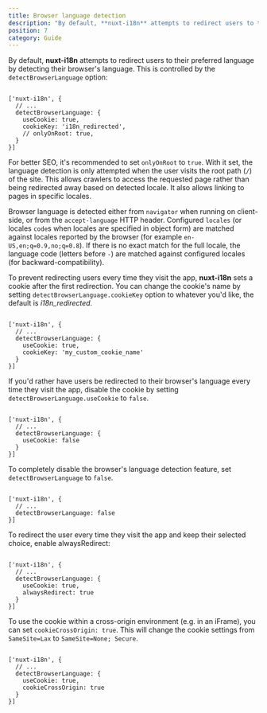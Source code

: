 ```yaml
---
title: Browser language detection
description: "By default, **nuxt-i18n** attempts to redirect users to their preferred language by detecting their browser's language. This is controlled by the `detectBrowserLanguage` option:"
position: 7
category: Guide
---
```


By default, **nuxt-i18n** attempts to redirect users to their preferred language by detecting their browser's language. This is controlled by the `detectBrowserLanguage` option:

```js{}[nuxt.config.js]

['nuxt-i18n', {
  // ...
  detectBrowserLanguage: {
    useCookie: true,
    cookieKey: 'i18n_redirected',
    // onlyOnRoot: true,
  }
}]
```

<alert type="info">

For better SEO, it's recommended to set `onlyOnRoot` to `true`. With it set, the language detection is only attempted when the user visits the root path (`/`) of the site. This allows crawlers to access the requested page rather than being redirected away based on detected locale. It also allows linking to pages in specific locales.

</alert>

Browser language is detected either from `navigator` when running on client-side, or from the `accept-language` HTTP header. Configured `locales` (or locales `code`s when locales are specified in object form) are matched against locales reported by the browser (for example `en-US,en;q=0.9,no;q=0.8`). If there is no exact match for the full locale, the language code (letters before `-`) are matched against configured locales (for backward-compatibility).

To prevent redirecting users every time they visit the app, **nuxt-i18n** sets a cookie after the first redirection. You can change the cookie's name by setting `detectBrowserLanguage.cookieKey` option to whatever you'd like, the default is _i18n_redirected_.

```js{}[nuxt.config.js]

['nuxt-i18n', {
  // ...
  detectBrowserLanguage: {
    useCookie: true,
    cookieKey: 'my_custom_cookie_name'
  }
}]
```

If you'd rather have users be redirected to their browser's language every time they visit the app, disable the cookie by setting `detectBrowserLanguage.useCookie` to `false`.

```js{}[nuxt.config.js]

['nuxt-i18n', {
  // ...
  detectBrowserLanguage: {
    useCookie: false
  }
}]
```

To completely disable the browser's language detection feature, set `detectBrowserLanguage` to `false`.

```js{}[nuxt.config.js]

['nuxt-i18n', {
  // ...
  detectBrowserLanguage: false
}]
```

To redirect the user every time they visit the app and keep their selected choice, enable alwaysRedirect:

```js{}[nuxt.config.js]

['nuxt-i18n', {
  // ...
  detectBrowserLanguage: {
    useCookie: true,
    alwaysRedirect: true
  }
}]
```

To use the cookie within a cross-origin environment (e.g. in an iFrame), you can set `cookieCrossOrigin: true`. This will change the cookie settings from `SameSite=Lax` to `SameSite=None; Secure`.

```js{}[nuxt.config.js]

['nuxt-i18n', {
  // ...
  detectBrowserLanguage: {
    useCookie: true,
    cookieCrossOrigin: true
  }
}]
```
